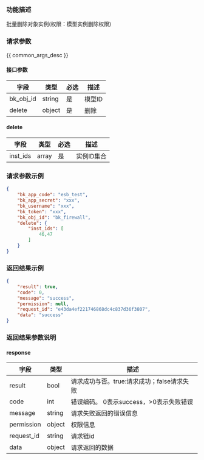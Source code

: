 ### 功能描述

批量删除对象实例(权限：模型实例删除权限)

### 请求参数

{{ common_args_desc }}

#### 接口参数

| 字段        | 类型     | 必选 | 描述   |
|-----------|--------|----|------|
| bk_obj_id | string | 是  | 模型ID |
| delete    | object | 是  | 删除   |

#### delete

| 字段       | 类型    | 必选 | 描述     |
|----------|-------|----|--------|
| inst_ids | array | 是  | 实例ID集合 |

### 请求参数示例

```json
{
    "bk_app_code": "esb_test",
    "bk_app_secret": "xxx",
    "bk_username": "xxx",
    "bk_token": "xxx",
    "bk_obj_id": "bk_firewall",
    "delete": {
        "inst_ids": [
            46,47
        ]
    }
}
```

### 返回结果示例

```json
{
    "result": true,
    "code": 0,
    "message": "success",
    "permission": null,
    "request_id": "e43da4ef221746868dc4c837d36f3807",
    "data": "success"
}
```

### 返回结果参数说明

#### response

| 字段         | 类型     | 描述                         |
|------------|--------|----------------------------|
| result     | bool   | 请求成功与否。true:请求成功；false请求失败 |
| code       | int    | 错误编码。 0表示success，>0表示失败错误  |
| message    | string | 请求失败返回的错误信息                |
| permission | object | 权限信息                       |
| request_id | string | 请求链id                      |
| data       | object | 请求返回的数据                    |
